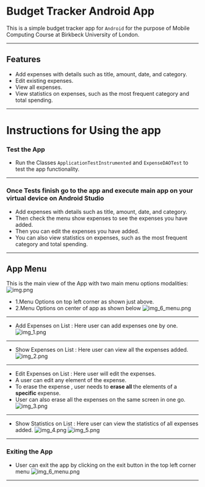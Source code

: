 # Budget Tracker Android App
This is a simple budget tracker app for `Android` for the purpose of Mobile Computing Course at 
Birkbeck University of London. 
***
## Features
- Add expenses with details such as title, amount, date, and category.
- Edit existing expenses.
- View all expenses.
- View statistics on expenses, such as the most frequent category and total spending.
***
# Instructions for Using the app 
### Test the App 
- Run the Classes `ApplicationTestInstrumented` and `ExpenseDAOTest` to test the app functionality.
***
### Once Tests finish go to the app and execute main app on your virtual device on Android Studio
- Add expenses with details such as title, amount, date, and category.
- Then check the menu show expenses to see the expenses you have added.
- Then you can edit the expenses you have added.
- You can also view statistics on expenses, such as the most frequent category and total spending.
***
## App Menu
This is the main view of the App with two main menu options modalities:
![img.png](img.png)
- 1.Menu Options on top left corner as shown just above.
- 2.Menu Options on center of app as shown below
![img_6_menu.png](img_6_menu.png)
***
- Add Expenses on List : Here user can add expenses one by one.
![img_1.png](img_1.png)
***
- Show Expenses on List : Here user can view all the expenses added.
![img_2.png](img_2.png)
***
- Edit Expenses on List : Here user will edit the expenses.
- A user can edit any element of the expense.
- To erase the expense , user needs to <b> erase all </b> the elements of a <b> specific </b> expense.
- User can also erase all the expenses on the same screen in one go.
![img_3.png](img_3.png)
***
- Show Statistics on List : Here user can view the statistics of all expenses added.
![img_4.png](img_4.png)
![img_5.png](img_5.png)
***
### Exiting the App 
- User can exit the app by clicking on the exit button in the top left corner menu
![img_6_menu.png](img_6_menu.png)
***


